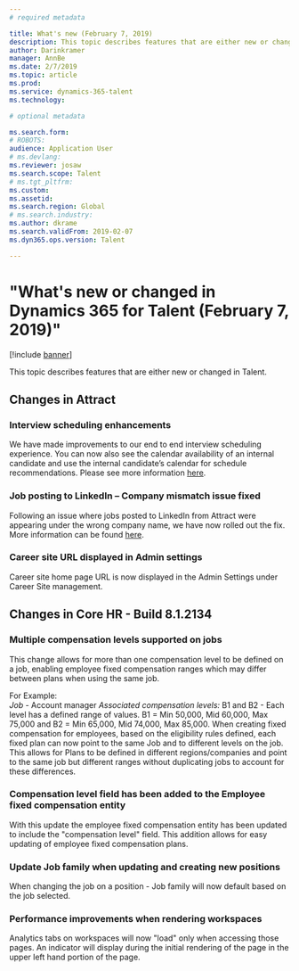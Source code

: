 ```yaml
---
# required metadata

title: What's new (February 7, 2019)
description: This topic describes features that are either new or changed in Microsoft Dynamics 365 for Talent Core HR.
author: Darinkramer
manager: AnnBe
ms.date: 2/7/2019
ms.topic: article
ms.prod: 
ms.service: dynamics-365-talent
ms.technology: 

# optional metadata

ms.search.form: 
# ROBOTS: 
audience: Application User
# ms.devlang: 
ms.reviewer: josaw
ms.search.scope: Talent
# ms.tgt_pltfrm: 
ms.custom: 
ms.assetid: 
ms.search.region: Global
# ms.search.industry: 
ms.author: dkrame
ms.search.validFrom: 2019-02-07
ms.dyn365.ops.version: Talent

---
```

# "What's new or changed in Dynamics 365 for Talent (February 7, 2019)"

[!include [banner](includes/banner.md)]

This topic describes features that are either new or changed in Talent.

## Changes in Attract

### Interview scheduling enhancements
We have made improvements to our end to end interview scheduling experience. You
can now also see the calendar availability of an internal candidate and use the
internal candidate’s calendar for schedule recommendations. Please see more
information [here](
https://docs.microsoft.com/en-us/dynamics365/unified-operations/talent/interview-scheduling-feedback).

### Job posting to LinkedIn – Company mismatch issue fixed
Following an issue where jobs posted to LinkedIn from Attract were appearing
under the wrong company name, we have now rolled out the fix. More information
can be found [here](
https://docs.microsoft.com/en-us/dynamics365/unified-operations/talent/creating-jobs-attract).

### Career site URL displayed in Admin settings
Career site home page URL is now displayed in the Admin Settings under Career
Site management.

## Changes in Core HR - Build 8.1.2134

### Multiple compensation levels supported on jobs
This change allows for more than one compensation level to be defined on a job, enabling employee fixed compensation ranges which may differ between plans when using the same job. 

For Example: 	
*Job* - Account manager
*Associated compensation levels:* B1 and B2 - Each level has a defined range of values. B1 = Min 50,000, Mid 60,000, Max 75,000 and B2 = Min 65,000, Mid 74,000, Max 85,000. 
When creating fixed compensation for employees, based on the eligibility rules defined, each fixed plan can now point to the same Job and to different levels on the job. This allows for Plans to be defined in different regions/companies and point to the same job but different ranges without duplicating jobs to account for these differences.

### Compensation level field has been added to the Employee fixed compensation entity 
With this update the employee fixed compensation entity has been updated to include the "compensation level" field. This addition allows for easy updating of employee fixed compensation plans. 

### Update Job family when updating and creating new positions
When changing the job on a position - Job family will now default based on the job selected.

### Performance improvements when rendering workspaces
Analytics tabs on workspaces will now "load" only when accessing those pages. An indicator will display during the initial rendering of the page in the upper left hand portion of the page.
